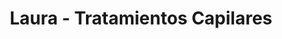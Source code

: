 ---
title: "Laura - Tratamientos Capilares"
url: /bella-vista/laura-tratamientos-capilares/
shop: peluquería
---